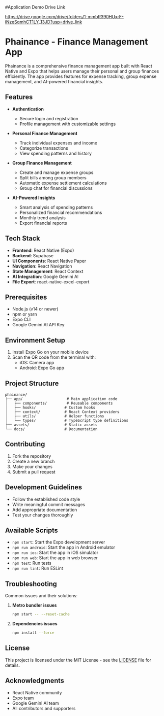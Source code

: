 #Application Demo Drive Link

https://drive.google.com/drive/folders/1-mmbR390HUxrF-iNzeSqmhCT1LY_13JD?usp=drive_link

# Phainance - Finance Management App

Phainance is a comprehensive finance management app built with React Native and Expo that helps users manage their personal and group finances efficiently. The app provides features for expense tracking, group expense management, and AI-powered financial insights.

## Features

- **Authentication**
  - Secure login and registration
  - Profile management with customizable settings

- **Personal Finance Management**
  - Track individual expenses and income
  - Categorize transactions
  - View spending patterns and history

- **Group Finance Management**
  - Create and manage expense groups
  - Split bills among group members
  - Automatic expense settlement calculations
  - Group chat for financial discussions

- **AI-Powered Insights**
  - Smart analysis of spending patterns
  - Personalized financial recommendations
  - Monthly trend analysis
  - Export financial reports

## Tech Stack

- **Frontend**: React Native (Expo)
- **Backend**: Supabase
- **UI Components**: React Native Paper
- **Navigation**: React Navigation
- **State Management**: React Context
- **AI Integration**: Google Gemini AI
- **File Export**: react-native-excel-export

## Prerequisites

- Node.js (v14 or newer)
- npm or yarn
- Expo CLI
- Google Gemini AI API Key

## Environment Setup

1. Install Expo Go on your mobile device
2. Scan the QR code from the terminal with:
   - iOS: Camera app
   - Android: Expo Go app

## Project Structure

```
phainance/
├── app/                    # Main application code
│   ├── components/         # Reusable components
│   ├── hooks/             # Custom hooks
│   ├── context/           # React Context providers
│   ├── utils/             # Helper functions
│   └── types/             # TypeScript type definitions
├── assets/                # Static assets
└── docs/                  # Documentation
```

## Contributing

1. Fork the repository
2. Create a new branch
3. Make your changes
4. Submit a pull request

## Development Guidelines

- Follow the established code style
- Write meaningful commit messages
- Add appropriate documentation
- Test your changes thoroughly

## Available Scripts

- `npm start`: Start the Expo development server
- `npm run android`: Start the app in Android emulator
- `npm run ios`: Start the app in iOS simulator
- `npm run web`: Start the app in web browser
- `npm test`: Run tests
- `npm run lint`: Run ESLint

## Troubleshooting

Common issues and their solutions:

1. **Metro bundler issues**
   ```bash
   npm start -- --reset-cache
   ```

2. **Dependencies issues**
   ```bash
   npm install --force
   ```

## License

This project is licensed under the MIT License - see the [LICENSE](LICENSE) file for details.


## Acknowledgments

- React Native community
- Expo team
- Google Gemini AI team
- All contributors and supporters

